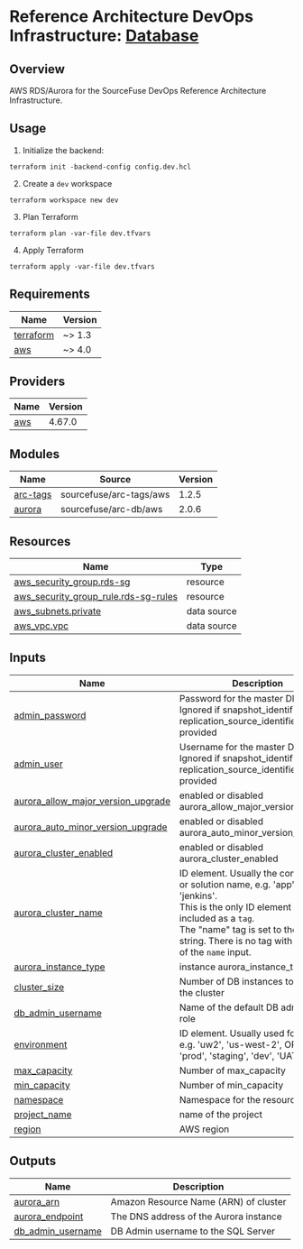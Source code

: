 # Reference Architecture DevOps Infrastructure: [Database](https://sourcefuse.github.io/arc-docs/arc-iac-docs/modules/terraform-aws-ref-arch-db/)

## Overview

AWS RDS/Aurora for the SourceFuse DevOps Reference Architecture Infrastructure.  

## Usage
1. Initialize the backend:
  ```shell
  terraform init -backend-config config.dev.hcl
  ```
2. Create a `dev` workspace
  ```shell
  terraform workspace new dev
  ```
3. Plan Terraform
  ```shell
  terraform plan -var-file dev.tfvars
  ```
4. Apply Terraform
  ```shell
  terraform apply -var-file dev.tfvars
  ```

<!-- BEGINNING OF PRE-COMMIT-TERRAFORM DOCS HOOK -->
## Requirements

| Name | Version |
|------|---------|
| <a name="requirement_terraform"></a> [terraform](#requirement\_terraform) | ~> 1.3 |
| <a name="requirement_aws"></a> [aws](#requirement\_aws) | ~> 4.0 |

## Providers

| Name | Version |
|------|---------|
| <a name="provider_aws"></a> [aws](#provider\_aws) | 4.67.0 |

## Modules

| Name | Source | Version |
|------|--------|---------|
| <a name="module_arc-tags"></a> [arc-tags](#module\_arc-tags) | sourcefuse/arc-tags/aws | 1.2.5 |
| <a name="module_aurora"></a> [aurora](#module\_aurora) | sourcefuse/arc-db/aws | 2.0.6 |

## Resources

| Name | Type |
|------|------|
| [aws_security_group.rds-sg](https://registry.terraform.io/providers/hashicorp/aws/latest/docs/resources/security_group) | resource |
| [aws_security_group_rule.rds-sg-rules](https://registry.terraform.io/providers/hashicorp/aws/latest/docs/resources/security_group_rule) | resource |
| [aws_subnets.private](https://registry.terraform.io/providers/hashicorp/aws/latest/docs/data-sources/subnets) | data source |
| [aws_vpc.vpc](https://registry.terraform.io/providers/hashicorp/aws/latest/docs/data-sources/vpc) | data source |

## Inputs

| Name | Description | Type | Default | Required |
|------|-------------|------|---------|:--------:|
| <a name="input_admin_password"></a> [admin\_password](#input\_admin\_password) | Password for the master DB user. Ignored if snapshot\_identifier or replication\_source\_identifier is provided | `string` | n/a | yes |
| <a name="input_admin_user"></a> [admin\_user](#input\_admin\_user) | Username for the master DB user. Ignored if snapshot\_identifier or replication\_source\_identifier is provided | `string` | n/a | yes |
| <a name="input_aurora_allow_major_version_upgrade"></a> [aurora\_allow\_major\_version\_upgrade](#input\_aurora\_allow\_major\_version\_upgrade) | enabled or disabled aurora\_allow\_major\_version\_upgrade | `bool` | n/a | yes |
| <a name="input_aurora_auto_minor_version_upgrade"></a> [aurora\_auto\_minor\_version\_upgrade](#input\_aurora\_auto\_minor\_version\_upgrade) | enabled or disabled aurora\_auto\_minor\_version\_upgrade | `bool` | n/a | yes |
| <a name="input_aurora_cluster_enabled"></a> [aurora\_cluster\_enabled](#input\_aurora\_cluster\_enabled) | enabled or disabled aurora\_cluster\_enabled | `bool` | n/a | yes |
| <a name="input_aurora_cluster_name"></a> [aurora\_cluster\_name](#input\_aurora\_cluster\_name) | ID element. Usually the component or solution name, e.g. 'app' or 'jenkins'.<br>This is the only ID element not also included as a `tag`.<br>The "name" tag is set to the full `id` string. There is no tag with the value of the `name` input. | `string` | `"arc"` | no |
| <a name="input_aurora_instance_type"></a> [aurora\_instance\_type](#input\_aurora\_instance\_type) | instance aurora\_instance\_type | `string` | n/a | yes |
| <a name="input_cluster_size"></a> [cluster\_size](#input\_cluster\_size) | Number of DB instances to create in the cluster | `number` | `0` | no |
| <a name="input_db_admin_username"></a> [db\_admin\_username](#input\_db\_admin\_username) | Name of the default DB admin user role | `string` | `"db_admin"` | no |
| <a name="input_environment"></a> [environment](#input\_environment) | ID element. Usually used for region e.g. 'uw2', 'us-west-2', OR role 'prod', 'staging', 'dev', 'UAT' | `string` | n/a | yes |
| <a name="input_max_capacity"></a> [max\_capacity](#input\_max\_capacity) | Number of max\_capacity | `number` | n/a | yes |
| <a name="input_min_capacity"></a> [min\_capacity](#input\_min\_capacity) | Number of min\_capacity | `number` | n/a | yes |
| <a name="input_namespace"></a> [namespace](#input\_namespace) | Namespace for the resources. | `string` | n/a | yes |
| <a name="input_project_name"></a> [project\_name](#input\_project\_name) | name of the project | `string` | n/a | yes |
| <a name="input_region"></a> [region](#input\_region) | AWS region | `string` | n/a | yes |

## Outputs

| Name | Description |
|------|-------------|
| <a name="output_aurora_arn"></a> [aurora\_arn](#output\_aurora\_arn) | Amazon Resource Name (ARN) of cluster |
| <a name="output_aurora_endpoint"></a> [aurora\_endpoint](#output\_aurora\_endpoint) | The DNS address of the Aurora instance |
| <a name="output_db_admin_username"></a> [db\_admin\_username](#output\_db\_admin\_username) | DB Admin username to the SQL Server |
<!-- END OF PRE-COMMIT-TERRAFORM DOCS HOOK -->
